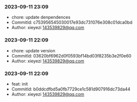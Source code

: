 
### 2023-09-11 23:09
- chore: update denpendences
- CommitId:  c753956545030017e93dc731076e308c01dca0bd
- Author: xieyezi <143539829@qq.com>
      
### 2023-09-11 22:09
- chore: update version
- CommitId:  03620bf6962d0f0593bf14bd03f8235b3e2f0e60
- Author: xieyezi <143539829@qq.com>
      
### 2023-09-11 22:09
- feat: init
- CommitId:  b0ddcdfbd5a0fb7729ce1c581d907916dc73da44
- Author: xieyezi <143539829@qq.com>
      
